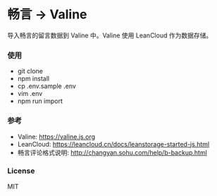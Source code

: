 # 畅言 -> Valine

导入畅言的留言数据到 Valine 中。Valine 使用 LeanCloud 作为数据存储。

### 使用
* git clone
* npm install
* cp .env.sample .env
* vim .env
* npm run import

### 参考
* Valine: https://valine.js.org
* LeanCloud: https://leancloud.cn/docs/leanstorage-started-js.html
* 畅言评论格式说明: http://changyan.sohu.com/help/b-backup.html

### License
MIT